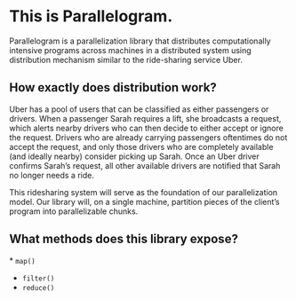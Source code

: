 # This is Parallelogram.

Parallelogram is a parallelization library that distributes computationally intensive programs across machines in a distributed system using distribution mechanism similar to the ride-sharing service Uber.

## How exactly does distribution work?

Uber has a pool of users that can be classified as
either passengers or drivers. When a passenger Sarah requires a lift, she broadcasts a request, which alerts nearby drivers who can then decide to either accept or ignore the request. Drivers who are already carrying passengers oftentimes do not accept the request, and only those drivers who are completely available (and ideally nearby) consider picking up Sarah. Once an Uber driver confirms Sarah’s request, all other available drivers are notified that Sarah no longer needs a ride.

This ride­sharing system will serve as the foundation of our parallelization model. Our library will, on a single machine, partition pieces of the client’s program into parallelizable
chunks.

## What methods does this library expose?
​* `map()`
* `filter()`
* `reduce()`
